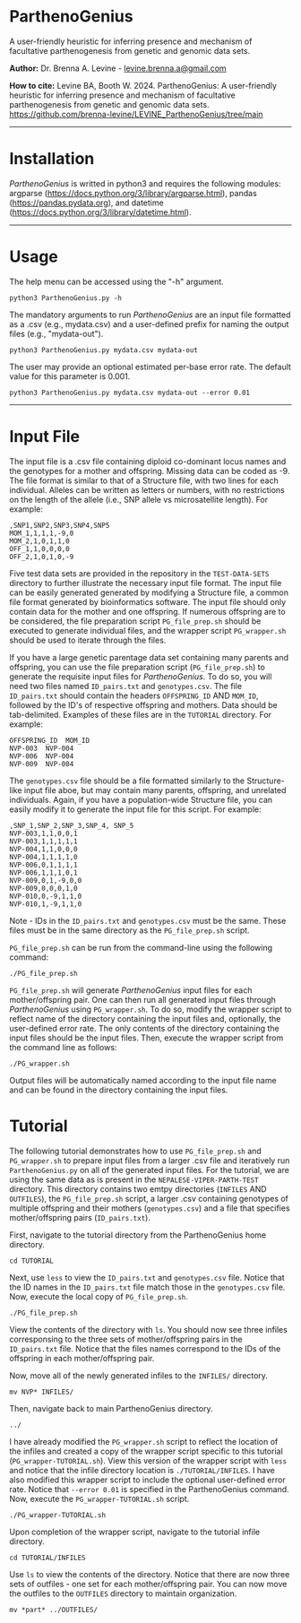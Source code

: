 # ParthenoGenius
A user-friendly heuristic for inferring presence and mechanism of facultative parthenogenesis from genetic and genomic data sets.

**Author:** Dr. Brenna A. Levine - levine.brenna.a@gmail.com

**How to cite:** Levine BA, Booth W. 2024. ParthenoGenius: A user-friendly heuristic for inferring presence and mechanism of facultative parthenogenesis from genetic and genomic data sets. https://github.com/brenna-levine/LEVINE_ParthenoGenius/tree/main

____________________________________________

# Installation

*ParthenoGenius* is writted in python3 and requires the following modules: argparse (https://docs.python.org/3/library/argparse.html), pandas (https://pandas.pydata.org), and datetime (https://docs.python.org/3/library/datetime.html).

____________________________________________

# Usage

The help menu can be accessed using the "-h" argument.

```
python3 ParthenoGenius.py -h
```
The mandatory arguments to run *ParthenoGenius* are an input file formatted as a .csv (e.g., mydata.csv) and a user-defined prefix for naming the output files (e.g., "mydata-out").

```
python3 ParthenoGenius.py mydata.csv mydata-out
```

The user may provide an optional estimated per-base error rate. The default value for this parameter is 0.001.
```
python3 ParthenoGenius.py mydata.csv mydata-out --error 0.01
```
_________________________________________________

# Input File

The input file is a .csv file containing diploid co-dominant locus names and the genotypes for a mother and offspring. Missing data can be coded as -9. The file format is similar to that of a Structure file, with two lines for each individual. Alleles can be written as letters or numbers, with no restrictions on the length of the allele (i.e., SNP allele vs microsatellite length). For example:

```
,SNP1,SNP2,SNP3,SNP4,SNP5
MOM_1,1,1,1,-9,0
MOM_2,1,0,1,1,0
OFF_1,1,0,0,0,0
OFF_2,1,0,1,0,-9
```
Five test data sets are provided in the repository in the ```TEST-DATA-SETS``` directory to further illustrate the necessary input file format. The input file can be easily generated generated by modifying a Structure file, a common file format generated by bioinformatics software. The input file should only contain data for the mother and one offspring. If numerous offspring are to be considered, the file preparation script ```PG_file_prep.sh``` should be executed to generate individual files, and the wrapper script ```PG_wrapper.sh``` should be used to iterate through the files.

If you have a large genetic parentage data set containing many parents and offspring, you can use the file preparation script (```PG_file_prep.sh```) to generate the requisite input files for *ParthenoGenius*. To do so, you will need two files named ```ID_pairs.txt``` and ```genotypes.csv```.
The file ```ID_pairs.txt``` should contain the headers ```OFFSPRING_ID``` AND ```MOM_ID```, followed by the ID's of respective offspring and mothers. Data should be tab-delimited. Examples of these files are in the ```TUTORIAL``` directory. For example:
```
OFFSPRING_ID  MOM_ID
NVP-003  NVP-004
NVP-006  NVP-004
NVP-009  NVP-004
```
The ```genotypes.csv``` file should be a file formatted similarly to the Structure-like input file aboe, but may contain many parents, offspring, and unrelated individuals. Again, if you have a population-wide Structure file, you can easily modify it to generate the input file for this script. For example:
```
,SNP_1,SNP_2,SNP_3,SNP_4, SNP_5
NVP-003,1,1,0,0,1
NVP-003,1,1,1,1,1
NVP-004,1,1,0,0,0
NVP-004,1,1,1,1,0
NVP-006,0,1,1,1,1
NVP-006,1,1,1,0,1
NVP-009,0,1,-9,0,0
NVP-009,0,0,0,1,0
NVP-010,0,-9,1,1,0
NVP-010,1,-9,1,1,0
```
Note - IDs in the ```ID_pairs.txt``` and ```genotypes.csv``` must be the same. These files must be in the same directory as the ```PG_file_prep.sh``` script.

```PG_file_prep.sh``` can be run from the command-line using the following command:

```./PG_file_prep.sh```


```PG_file_prep.sh``` will generate *ParthenoGenius* input files for each mother/offspring pair. One can then run all generated input files through *ParthenoGenius* using ```PG_wrapper.sh```.
To do so, modify the wrapper script to reflect name of the directory containing the input files and, optionally, the user-defined error rate. The only contents of the directory containing the input files should be the input files. Then, execute the wrapper script from the command line as follows:

```./PG_wrapper.sh```

Output files will be automatically named according to the input file name and can be found in the directory containing the input files.

# Tutorial

The following tutorial demonstrates how to use ```PG_file_prep.sh``` and ```PG_wrapper.sh``` to prepare input files from a larger .csv file and iteratively run ```ParthenoGenius.py``` on all of the generated input files. For the tutorial, we are using the same data as is present in the ```NEPALESE-VIPER-PARTH-TEST``` directory. This directory contains two emtpy directories (```INFILES``` AND ```OUTFILES```), the ```PG_file_prep.sh``` script, a larger .csv containing genotypes of multiple offspring and their mothers (```genotypes.csv```) and a file that specifies mother/offspring pairs (```ID_pairs.txt```).

First, navigate to the tutorial directory from the ParthenoGenius home directory.

```cd TUTORIAL```

Next, use ```less``` to view the ```ID_pairs.txt``` and ```genotypes.csv``` file. Notice that the ID names in the ```ID_pairs.txt``` file match those in the ```genotypes.csv``` file. Now, execute the local copy of ```PG_file_prep.sh```.

```./PG_file_prep.sh```

View the contents of the directory with ```ls```. You should now see three infiles corresponsing to the three sets of mother/offspring pairs in the ```ID_pairs.txt``` file. Notice that the files names correspond to the IDs of the offspring in each mother/offspring pair.

Now, move all of the newly generated infiles to the ```INFILES/``` directory.

```mv NVP* INFILES/```

Then, navigate back to main ParthenoGenius directory.

```../```

I have already modified the ```PG_wrapper.sh``` script to reflect the location of the infiles and created a copy of the wrapper script specific to this tutorial (```PG_wrapper-TUTORIAL.sh```). View this version of the wrapper script with ```less``` and notice that the infile directory location is ```./TUTORIAL/INFILES```. I have also modified this wrapper script to include the optional user-defined error rate. Notice that ```--error 0.01``` is specified in the ParthenoGenius command. Now, execute the ```PG_wrapper-TUTORIAL.sh``` script.

```./PG_wrapper-TUTORIAL.sh```

Upon completion of the wrapper script, navigate to the tutorial infile directory.

```cd TUTORIAL/INFILES```

Use ```ls``` to view the contents of the directory. Notice that there are now three sets of outfiles - one set for each mother/offspring pair. You can now move the outfiles to the ```OUTFILES``` directory to maintain organization.

```mv *part* ../OUTFILES/```







